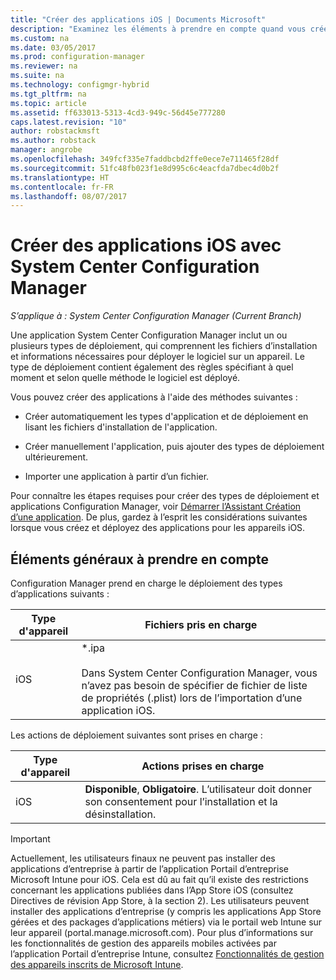 ```yaml
---
title: "Créer des applications iOS | Documents Microsoft"
description: "Examinez les éléments à prendre en compte quand vous créez et déployez des applications pour des appareils iOS."
ms.custom: na
ms.date: 03/05/2017
ms.prod: configuration-manager
ms.reviewer: na
ms.suite: na
ms.technology: configmgr-hybrid
ms.tgt_pltfrm: na
ms.topic: article
ms.assetid: ff633013-5313-4cd3-949c-56d45e777280
caps.latest.revision: "10"
author: robstackmsft
ms.author: robstack
manager: angrobe
ms.openlocfilehash: 349fcf335e7faddbcbd2ffe0ece7e711465f28df
ms.sourcegitcommit: 51fc48fb023f1e8d995c6c4eacfda7dbec4d0b2f
ms.translationtype: HT
ms.contentlocale: fr-FR
ms.lasthandoff: 08/07/2017
---
```

# <a name="create-ios-applications-with-system-center-configuration-manager"></a>Créer des applications iOS avec System Center Configuration Manager

*S’applique à : System Center Configuration Manager (Current Branch)*

Une application System Center Configuration Manager inclut un ou plusieurs types de déploiement, qui comprennent les fichiers d’installation et informations nécessaires pour déployer le logiciel sur un appareil. Le type de déploiement contient également des règles spécifiant à quel moment et selon quelle méthode le logiciel est déployé.  

 Vous pouvez créer des applications à l'aide des méthodes suivantes :  

-   Créer automatiquement les types d'application et de déploiement en lisant les fichiers d'installation de l'application.  

-   Créer manuellement l'application, puis ajouter des types de déploiement ultérieurement.  

-   Importer une application à partir d’un fichier.  

Pour connaître les étapes requises pour créer des types de déploiement et applications Configuration Manager, voir [Démarrer l’Assistant Création d’une application](../../apps/deploy-use/create-applications.md#start-the-create-application-wizard). De plus, gardez à l’esprit les considérations suivantes lorsque vous créez et déployez des applications pour les appareils iOS.  

## <a name="general-considerations"></a>Éléments généraux à prendre en compte  
 Configuration Manager prend en charge le déploiement des types d’applications suivants :  

|Type d'appareil|Fichiers pris en charge|  
|-----------------|---------------------|  
|iOS|*.ipa<br /><br /> Dans System Center Configuration Manager, vous n’avez pas besoin de spécifier de fichier de liste de propriétés (.plist) lors de l’importation d’une application iOS.|  

 Les actions de déploiement suivantes sont prises en charge :  

|Type d'appareil|Actions prises en charge|  
|-----------------|-----------------------|  
|iOS|**Disponible**, **Obligatoire**. L’utilisateur doit donner son consentement pour l’installation et la désinstallation.

> [!IMPORTANT]  
>  Actuellement, les utilisateurs finaux ne peuvent pas installer des applications d’entreprise à partir de l’application Portail d’entreprise Microsoft Intune pour iOS. Cela est dû au fait qu’il existe des restrictions concernant les applications publiées dans l’App Store iOS (consultez Directives de révision App Store, à la section 2). Les utilisateurs peuvent installer des applications d’entreprise (y compris les applications App Store gérées et des packages d’applications métiers) via le portail web Intune sur leur appareil (portal.manage.microsoft.com). Pour plus d’informations sur les fonctionnalités de gestion des appareils mobiles activées par l’application Portail d’entreprise Intune, consultez [Fonctionnalités de gestion des appareils inscrits de Microsoft Intune](https://technet.microsoft.com/library/dn600287.aspx).  
